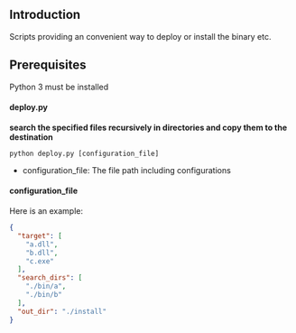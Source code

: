 ## Introduction

Scripts providing an convenient way to deploy or install the binary etc. 

## Prerequisites
Python 3 must be installed

#### deploy.py

**search the specified files recursively in directories and copy them to the destination**


```shell
python deploy.py [configuration_file]
```
- configuration_file: The file path including configurations 

#### configuration_file

Here is an example:

```json
{
  "target": [
    "a.dll",
    "b.dll",
    "c.exe"
  ],
  "search_dirs": [
    "./bin/a",
    "./bin/b"
  ],
  "out_dir": "./install"
}
```


